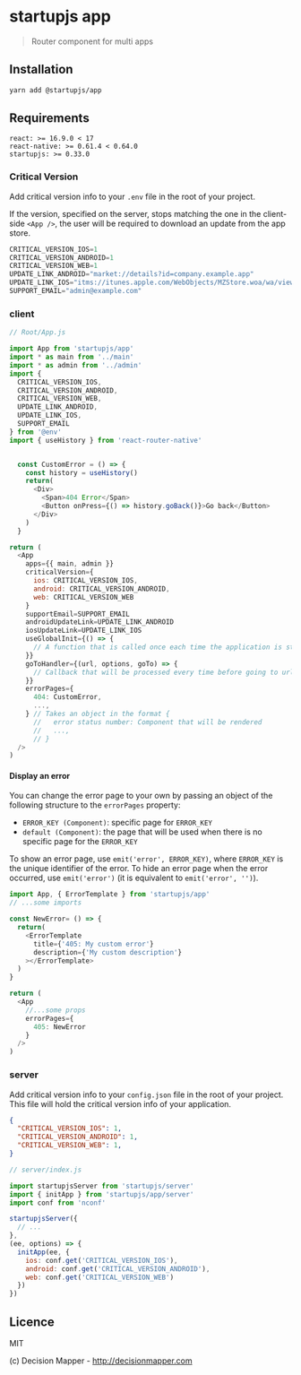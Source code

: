# startupjs app
> Router component for multi apps

## Installation

```sh
yarn add @startupjs/app
```

## Requirements

```
react: >= 16.9.0 < 17
react-native: >= 0.61.4 < 0.64.0
startupjs: >= 0.33.0
```

### Critical Version

Add critical version info to your `.env` file in the root of your project.

If the version, specified on the server, stops matching the one in the client-side `<App />`, the user will be required to download an update from the app store.

```js
CRITICAL_VERSION_IOS=1
CRITICAL_VERSION_ANDROID=1
CRITICAL_VERSION_WEB=1
UPDATE_LINK_ANDROID="market://details?id=company.example.app"
UPDATE_LINK_IOS="itms://itunes.apple.com/WebObjects/MZStore.woa/wa/viewSoftware?id=0000000000&mt=8"
SUPPORT_EMAIL="admin@example.com"
```

### client

```js
// Root/App.js

import App from 'startupjs/app'
import * as main from '../main'
import * as admin from '../admin'
import {
  CRITICAL_VERSION_IOS,
  CRITICAL_VERSION_ANDROID,
  CRITICAL_VERSION_WEB,
  UPDATE_LINK_ANDROID,
  UPDATE_LINK_IOS,
  SUPPORT_EMAIL
} from '@env'
import { useHistory } from 'react-router-native'


  const CustomError = () => {
    const history = useHistory()
    return(
      <Div>
        <Span>404 Error</Span>
        <Button onPress={() => history.goBack()}>Go back</Button>
      </Div>
    )
  }

return (
  <App
    apps={{ main, admin }}
    criticalVersion={
      ios: CRITICAL_VERSION_IOS,
      android: CRITICAL_VERSION_ANDROID,
      web: CRITICAL_VERSION_WEB
    }
    supportEmail=SUPPORT_EMAIL
    androidUpdateLink=UPDATE_LINK_ANDROID
    iosUpdateLink=UPDATE_LINK_IOS
    useGlobalInit={() => {
      // A function that is called once each time the application is started
    }}
    goToHandler={(url, options, goTo) => {
      // Callback that will be processed every time before going to url. You must pass the third argument `goTo`. You need to be sure to call goTo in your goTo handler with the final url.
    }}
    errorPages={
      404: CustomError,
      ...,
    } // Takes an object in the format {
      //   error status number: Component that will be rendered
      //   ...,
      // }
  />
)
```

#### Display an error
You can change the error page to your own by passing an object of the following structure to the `errorPages` property:
- `ERROR_KEY (Component)`: specific page for `ERROR_KEY`
- `default (Component)`: the page that will be used when there is no specific page for the `ERROR_KEY`

To show an error page, use `emit('error', ERROR_KEY)`, where `ERROR_KEY` is the unique identifier of the error.
To hide an error page when the error occurred, use `emit('error')` (it is equivalent to `emit('error', '')`).

```js
import App, { ErrorTemplate } from 'startupjs/app'
// ...some imports

const NewError= () => {
  return(
    <ErrorTemplate
      title={'405: My custom error'}
      description={'My custom description'}
    ></ErrorTemplate>
  )
}

return (
  <App
    //...some props
    errorPages={
      405: NewError
    }
  />
)
```

### server
Add critical version info to your `config.json` file in the root of your project. This file will hold the critical version info of your application.

```json
{
  "CRITICAL_VERSION_IOS": 1,
  "CRITICAL_VERSION_ANDROID": 1,
  "CRITICAL_VERSION_WEB": 1,
}

```

```js
// server/index.js

import startupjsServer from 'startupjs/server'
import { initApp } from 'startupjs/app/server'
import conf from 'nconf'

startupjsServer({
  // ...
},
(ee, options) => {
  initApp(ee, {
    ios: conf.get('CRITICAL_VERSION_IOS'),
    android: conf.get('CRITICAL_VERSION_ANDROID'),
    web: conf.get('CRITICAL_VERSION_WEB')
  })
})
```

## Licence

MIT

(c) Decision Mapper - http://decisionmapper.com
